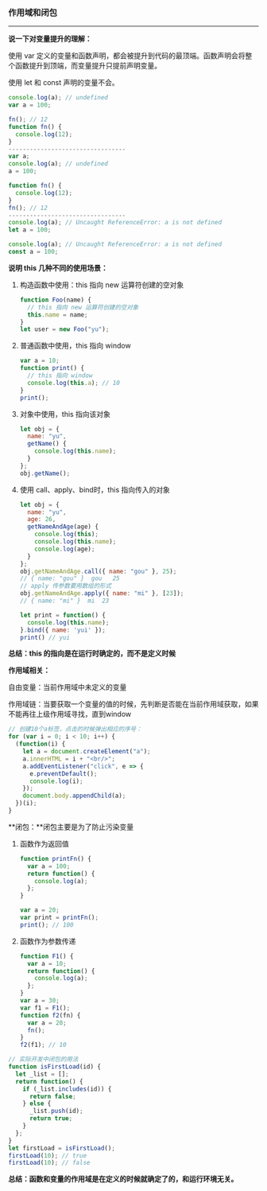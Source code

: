 
### 作用域和闭包

------

**说一下对变量提升的理解：**

使用 var 定义的变量和函数声明，都会被提升到代码的最顶端。函数声明会将整个函数提升到顶端，而变量提升只提前声明变量。

使用 let 和 const 声明的变量不会。

```js
console.log(a); // undefined
var a = 100;

fn(); // 12
function fn() {
  console.log(12);
}
---------------------------------
var a;
console.log(a); // undefined
a = 100;

function fn() {
  console.log(12);
}
fn(); // 12
---------------------------------
console.log(a); // Uncaught ReferenceError: a is not defined
let a = 100;

console.log(a); // Uncaught ReferenceError: a is not defined
const a = 100;

```

**说明 this 几种不同的使用场景：**

1. 构造函数中使用：this 指向 new 运算符创建的空对象

   ```js
   function Foo(name) {
     // this 指向 new 运算符创建的空对象
     this.name = name;
   }
   let user = new Foo("yu");
   
   ```

2. 普通函数中使用，this 指向 window

   ```js
   var a = 10;
   function print() {
     // this 指向 window
     console.log(this.a); // 10
   }
   print();
   ```

3. 对象中使用，this 指向该对象

   ```js
   let obj = {
     name: "yu",
     getName() {
       console.log(this.name);
     }
   };
   obj.getName();
   ```

4. 使用 call、apply、bind时，this 指向传入的对象

   ```js
   let obj = {
     name: "yu",
     age: 26,
     getNameAndAge(age) {
       console.log(this);
       console.log(this.name);
       console.log(age);
     }
   };
   obj.getNameAndAge.call({ name: "gou" }, 25); 
   // { name: "gou" }  gou   25
   // apply 传参数要用数组的形式
   obj.getNameAndAge.apply({ name: "mi" }, [23]);
   // { name: "mi" }  mi  23
   
   let print = function() {
     console.log(this.name);
   }.bind({ name: 'yui' });
   print() // yui
   ```

**总结：this 的指向是在运行时确定的，而不是定义时候**



**作用域相关：**

自由变量：当前作用域中未定义的变量

作用域链：当要获取一个变量的值的时候，先判断是否能在当前作用域获取，如果不能再往上级作用域寻找，直到window

```js
// 创建10个a标签，点击的时候弹出相应的序号：
for (var i = 0; i < 10; i++) {
  (function(i) {
    let a = document.createElement("a");
    a.innerHTML = i + "<br/>";
    a.addEventListener("click", e => {
      e.preventDefault();
      console.log(i);
    });
    document.body.appendChild(a);
  })(i);
}
```

**闭包：**闭包主要是为了防止污染变量

1. 函数作为返回值

   ```js
   function printFn() {
     var a = 100;
     return function() {
       console.log(a);
     };
   }
   
   var a = 20;
   var print = printFn();
   print(); // 100
   ```

2. 函数作为参数传递

   ```js
   function F1() {
     var a = 10;
     return function() {
       console.log(a);
     };
   }
   var a = 30;
   var f1 = F1();
   function f2(fn) {
     var a = 20;
     fn();
   }
   f2(f1); // 10
   ```

```js
// 实际开发中闭包的用法
function isFirstLoad(id) {
  let _list = [];
  return function() {
    if (_list.includes(id)) {
      return false;
    } else {
      _list.push(id);
      return true;
    }
  };
}
let firstLoad = isFirstLoad();
firstLoad(10); // true
firstLoad(10); // false
```

**总结：函数和变量的作用域是在定义的时候就确定了的，和运行环境无关。**
